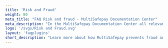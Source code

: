 ```yaml
---
title: 'Risk and Fraud'
weight: 80
meta_title: "FAQ Risk and fraud - MultiSafepay Documentation Center"
meta_description: "In the MultiSafepay Documentation Center all relevant information regarding our Plugins and API. As well as Support pages for Payment Method, Tools and General Questions. You can also find the contact details of our Support Team and Integration Team."
logo: '/svgs/Risk and Fraud.svg'
layout: 'faqplugins'
short_description: "Learn more about how MultiSafepay prevents fraud and how you can update company information."
---
```

